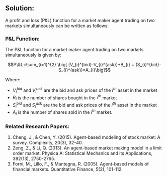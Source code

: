 

## Solution:

A profit and loss (P&L) function for a market maker agent trading on two markets simultaneously can be written as follows:

### P&L Function:

The P&L function for a market maker agent trading on two markets simultaneously is given by:

$$P\&L=\sum_{i=1}^{2} \big[ (V_{i}^{bid}-V_{i}^{ask})*B_{i} + (S_{i}^{bid}-S_{i}^{ask})*A_{i}\big]$$

Where:

- $V_{i}^{bid}$ and $V_{i}^{ask}$ are the bid and ask prices of the $i^{th}$ asset in the market
- $B_{i}$ is the number of shares bought in the $i^{th}$ market
- $S_{i}^{bid}$ and $S_{i}^{ask}$ are the bid and ask prices of the $i^{th}$ asset in the market
- $A_{i}$ is the number of shares sold in the $i^{th}$ market.

### Related Research Papers:

1. Cheng, J., & Chen, Y. (2015). Agent-based modeling of stock market: A survey. Complexity, 20(3), 32-40.
2. Zeng, Z., & Li, Q. (2013). An agent-based market making model in a limit order market. Physica A: Statistical Mechanics and its Applications, 392(13), 2750-2765.
3. Forni, M., Lillo, F., & Mantegna, R. (2005). Agent-based models of financial markets. Quantitative Finance, 5(2), 101-112.